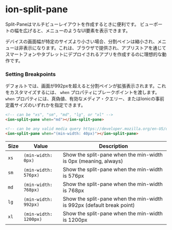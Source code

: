 # ion-split-pane

Split-Paneはマルチビューレイアウトを作成するときに便利です。
ビューポートの幅を広げると、メニューのようなUI要素を表示できます。

デバイスの画面幅が特定のサイズより小さい場合、分割ペインは縮小され、メニューは非表示になります。これは、ブラウザで提供され、アプリストアを通じてスマートフォンやタブレットにデプロイされるアプリを作成するのに理想的な動作です。


### Setting Breakpoints

デフォルトでは、画面が992pxを超えると分割ペインが拡張表示されます。これをカスタマイズするには、 `when` プロパティにブレークポイントを渡します。`when` プロパティには、真偽値、有効なメディア・クエリー、またはIonicの事前定義サイズのいずれかを指定できます。


```html
<!-- can be "xs", "sm", "md", "lg", or "xl" -->
<ion-split-pane when="md"></ion-split-pane>

<!-- can be any valid media query https://developer.mozilla.org/en-US/docs/Web/CSS/Media_Queries/Using_media_queries -->
<ion-split-pane when="(min-width: 40px)"></ion-split-pane>
```


 | Size | Value                 | Description                                                           |
 |------|-----------------------|-----------------------------------------------------------------------|
 | `xs` | `(min-width: 0px)`    | Show the split-pane when the min-width is 0px (meaning, always)       |
 | `sm` | `(min-width: 576px)`  | Show the split-pane when the min-width is 576px                       |
 | `md` | `(min-width: 768px)`  | Show the split-pane when the min-width is 768px                       |
 | `lg` | `(min-width: 992px)`  | Show the split-pane when the min-width is 992px (default break point) |
 | `xl` | `(min-width: 1200px)` | Show the split-pane when the min-width is 1200px                      |

